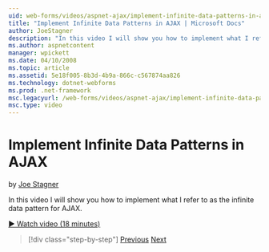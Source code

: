 ```yaml
---
uid: web-forms/videos/aspnet-ajax/implement-infinite-data-patterns-in-ajax
title: "Implement Infinite Data Patterns in AJAX | Microsoft Docs"
author: JoeStagner
description: "In this video I will show you how to implement what I refer to as the infinite data pattern for AJAX."
ms.author: aspnetcontent
manager: wpickett
ms.date: 04/10/2008
ms.topic: article
ms.assetid: 5e18f005-8b3d-4b9a-866c-c567874aa826
ms.technology: dotnet-webforms
ms.prod: .net-framework
msc.legacyurl: /web-forms/videos/aspnet-ajax/implement-infinite-data-patterns-in-ajax
msc.type: video
---
```

Implement Infinite Data Patterns in AJAX
====================
by [Joe Stagner](https://github.com/JoeStagner)

In this video I will show you how to implement what I refer to as the infinite data pattern for AJAX.

[&#9654; Watch video (18 minutes)](https://channel9.msdn.com/Blogs/ASP-NET-Site-Videos/implement-infinite-data-patterns-in-ajax)

>[!div class="step-by-step"]
[Previous](use-aspnet-ajax-cascading-drop-down-control-to-access-a-database.md)
[Next](basic-aspnet-authentication-in-an-ajax-enabled-application.md)